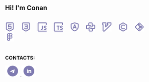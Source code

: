 ## Hi! I'm Conan

<br>

<div align="left">
  <img src="https://raw.githubusercontent.com/gkkconan/gkkconan/752abfed6e4b8585e8672bae1c1f193f98e0be7e/icons/html.svg" height="30" alt="html5"  />
  <img width="15" />
  <img src="https://raw.githubusercontent.com/gkkconan/gkkconan/752abfed6e4b8585e8672bae1c1f193f98e0be7e/icons/css.svg" height="30" alt="css"  />
    <img width="15" />
  <img src="https://raw.githubusercontent.com/gkkconan/gkkconan/752abfed6e4b8585e8672bae1c1f193f98e0be7e/icons/javascript.svg" height="30" alt="javascript"  />
  <img width="15" />
  <img src="https://raw.githubusercontent.com/gkkconan/gkkconan/752abfed6e4b8585e8672bae1c1f193f98e0be7e/icons/typescript.svg" height="30" alt="typescript"  />
  <img width="15" />
  <img src="https://raw.githubusercontent.com/gkkconan/gkkconan/752abfed6e4b8585e8672bae1c1f193f98e0be7e/icons/angular.svg" height="30" alt="angular"  />
  <img width="15" />
  <img src="https://raw.githubusercontent.com/gkkconan/gkkconan/752abfed6e4b8585e8672bae1c1f193f98e0be7e/icons/python.svg" height="30" alt="python"  />
  <img width="15" />
  <img src="https://raw.githubusercontent.com/gkkconan/gkkconan/752abfed6e4b8585e8672bae1c1f193f98e0be7e/icons/vim.svg" height="30" alt="vim"  />
  <img width="15" />
  <img src="https://raw.githubusercontent.com/gkkconan/gkkconan/752abfed6e4b8585e8672bae1c1f193f98e0be7e/icons/c.svg" height="30" alt="c"  />
  <img width="15" />
  <img src="https://raw.githubusercontent.com/gkkconan/gkkconan/63cd9b8c182c7ba1ffb40dcb4f9387670ae6e515/icons/git.svg" height="30" alt="git logo"  />
  <img width="15" />
  <img src="https://raw.githubusercontent.com/gkkconan/gkkconan/752abfed6e4b8585e8672bae1c1f193f98e0be7e/icons/figma.svg" height="30" alt="figma"  />
</div>

<br>

### CONTACTS:

<a href="https://t.me/gkkconan" target="_blank" rel="noreferrer">
    <img src="https://raw.githubusercontent.com/gkkconan/gkkconan/db91fe8777a0f32ce5f71d134e3ea8c33c735771/icons/telegram.svg" height="35" alt="telegram"/>
</a>
<a href="https://www.linkedin.com/in/gkkconan" target="_blank" rel="noreferrer">
    <img src="https://raw.githubusercontent.com/gkkconan/gkkconan/db91fe8777a0f32ce5f71d134e3ea8c33c735771/icons/linkedin.svg" height="35" alt="linkedin"/>
</a>
